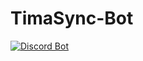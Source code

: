 # TimaSync-Bot
[![Discord Bot](https://github.com/timaroblox5/TimaSync-bot/actions/workflows/bot.yml/badge.svg)](https://github.com/timaroblox5/TimaSync-bot/actions/workflows/bot.yml)
